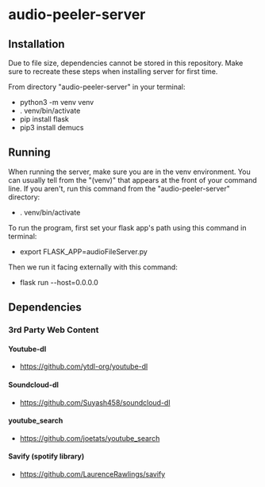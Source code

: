 # audio-peeler-server

## Installation

Due to file size, dependencies cannot be stored in this repository.  Make sure to recreate these steps when installing server for first time.

From directory "audio-peeler-server" in your terminal: 
 - python3 -m venv venv
 - . venv/bin/activate
 - pip install flask
 - pip3 install demucs

## Running

When running the server, make sure you are in the venv environment.  You can usually tell from the "(venv)" that appears at the front of your command line.  If you aren't, run this command from the "audio-peeler-server" directory:

 - . venv/bin/activate


To run the program, first set your flask app's path using this command in terminal:
 - export FLASK_APP=audioFileServer.py

Then we run it facing externally with this command:
 - flask run --host=0.0.0.0

## Dependencies

### 3rd Party Web Content

#### Youtube-dl

 - https://github.com/ytdl-org/youtube-dl

#### Soundcloud-dl
 - https://github.com/Suyash458/soundcloud-dl

#### youtube_search
 - https://github.com/joetats/youtube_search

#### Savify (spotify library)

 - https://github.com/LaurenceRawlings/savify
